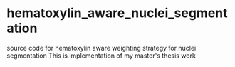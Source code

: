 # hematoxylin_aware_nuclei_segmentation
source code for hematoxylin aware weighting strategy for nuclei segmentation
This is implementation of my master's thesis work
